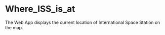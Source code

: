 # Where_ISS_is_at
The Web App displays the current location of International Space Station on the map.
